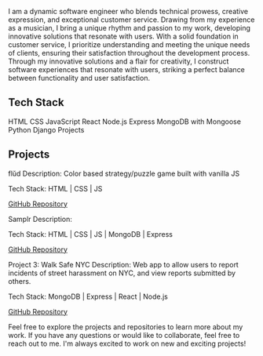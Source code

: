 I am a dynamic software engineer who blends technical prowess, creative expression, and exceptional customer service. Drawing from my experience as a musician, I bring a unique rhythm and passion to my work, developing innovative solutions that resonate with users. With a solid foundation in customer service, I prioritize understanding and meeting the unique needs of clients, ensuring their satisfaction throughout the development process. Through my innovative solutions and a flair for creativity, I construct software experiences that resonate with users, striking a perfect balance between functionality and user satisfaction.

## Tech Stack
HTML
CSS
JavaScript
React
Node.js
Express
MongoDB with Mongoose
Python
Django
Projects

## Projects

flŭd
Description: Color based strategy/puzzle game built with vanilla JS

Tech Stack: HTML | CSS | JS

[GitHub Repository](https://github.com/vinceoct/flud)

Samplr
Description:  

Tech Stack: HTML | CSS | JS | MongoDB | Express

[GitHub Repository](https://github.com/vinceoct/Samplr)

Project 3: Walk Safe NYC
Description: Web app to allow users to report incidents of street harassment on NYC, and view reports submitted by others. 

Tech Stack: MongoDB | Express | React | Node.js

[GitHub Repository](https://github.com/vinceoct/walksafeNYC)

Feel free to explore the projects and repositories to learn more about my work. If you have any questions or would like to collaborate, feel free to reach out to me. I'm always excited to work on new and exciting projects!
<!--
**vinceoct/vinceoct** is a ✨ _special_ ✨ repository because its `README.md` (this file) appears on your GitHub profile.

Here are some ideas to get you started:

- 🔭 I’m currently working on ...
- 🌱 I’m currently learning ...
- 👯 I’m looking to collaborate on ...
- 🤔 I’m looking for help with ...
- 💬 Ask me about ...
- 📫 How to reach me: ...
- 😄 Pronouns: ...
- ⚡ Fun fact: ...
-->

